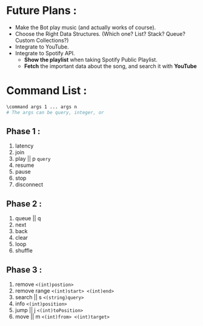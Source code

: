# Future Plans : 
- Make the Bot play music (and actually works of course).
- Choose the Right Data Structures. (Which one? List? Stack? Queue? Custom Collections?)
- Integrate to YouTube.
- Integrate to Spotify API. 
    - **Show the playlist** when taking Spotify Public Playlist.
    - **Fetch** the important data about the song, and search it with **YouTube**

# Command List :
```bash
\command args 1 ... args n
# The args can be query, integer, or
```
## Phase 1 :
1. latency
1. join
1. play || p ```query```
1. resume
1. pause
1. stop
1. disconnect
## Phase 2 :
1. queue || q
1. next 
1. back
1. clear
1. loop
1. shuffle
## Phase 3 :
1. remove ```<(int)postion>```
1. remove range ```<(int)start> <(int)end>``` 
1. search || s ```<(string)query>```
1. info ```<(int)position>```
1. jump || j ```<(int)toPosition>```
1. move || m ```<(int)from> <(int)target>```